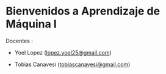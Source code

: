 # Bienvenidos a Aprendizaje de Máquina I

Docentes :
* Yoel Lopez (lopez.yoel25@gmail.com)

* Tobias Canavesi (tobiascanavesi@gmail.com)
